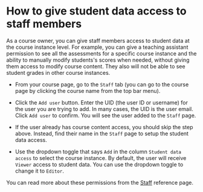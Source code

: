 # How to give student data access to staff members

As a course owner, you can give staff members access to student data at the course instance level.
For example, you can give a teaching assistant permission to see all the assessments for a specific course instance and the ability to manually modify students's scores when needed, without giving them access to modify course content. They also will not be able to see student grades in other course instances.


* From your course page, go to the `Staff` tab (you can go to the course page by clicking the course name from the top bar menu).

* Click the `Add user` button. Enter the UID (the user ID or username) for the user you are trying to add. In many cases, the UID is the user email. Click `Add user` to confirm. You will see the user added to the `Staff` page.

* If the user already has course content access, you should skip the step above. Instead, find their name in the `Staff` page to setup the student data access.

* Use the dropdown toggle that says `Add` in the column `Student data access` to select the course instance. By default, the user will receive `Viewer` access to student data. You can use the dropdown toggle to change it to `Editor`.

You can read more about these permissions from the [Staff](../references/staff.md) reference page.
